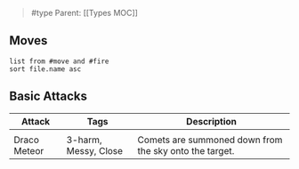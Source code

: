 > #type 
> Parent: [[Types MOC]]

## Moves
```dataview
list from #move and #fire 
sort file.name asc
```

## Basic Attacks

| Attack       | Tags                 | Description                                            |
| ------------ | -------------------- | ------------------------------------------------------ |
|              |                      |                                                        |
| Draco Meteor | 3-harm, Messy, Close | Comets are summoned down from the sky onto the target. |
